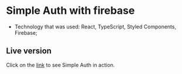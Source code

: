 # Simple Auth with firebase
- Technology that was used: React, TypeScript, Styled Components, Firebase;

## Live version
Click on the [link](https://dmtrhrytsak.github.io/simple-auth/) to see Simple Auth in action.
